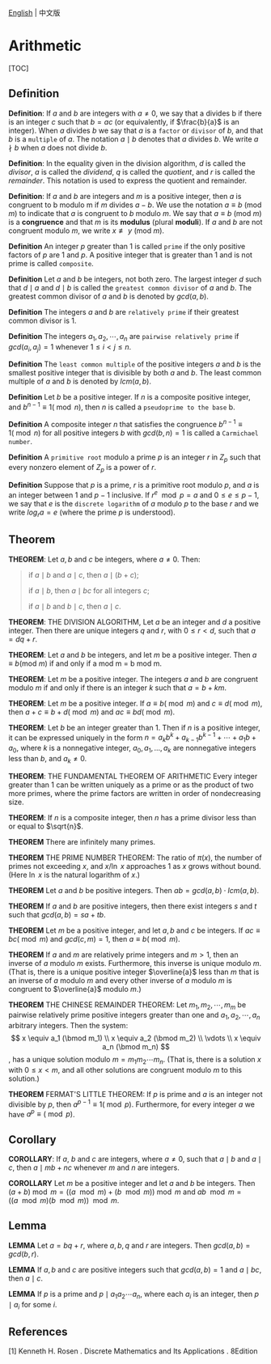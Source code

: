 [English](arithmetic.md) | 中文版

# Arithmetic

[TOC]



## Definition

**Definition**: If $a$ and $b$ are integers with $a \neq 0$, we say that $\text{a divides b}$ if there is an integer $c$ such that $b = ac$ (or equivalently, if $\frac{b}{a}$ is an integer). When $a$ divides $b$ we say that $a$ is a `factor` or `divisor` of $b$, and that $b$ is a `multiple` of $a$. The notation $a \mid b$ denotes that $a$ divides $b$. We write $a \nmid b$ when $a$ does not divide $b$.

**Definition**: In the equality given in the division algorithm, $d$ is called the $divisor$, $a$ is called the $dividend$, $q$ is called the $quotient$, and $r$ is called the $remainder$. This notation is used to express the quotient and remainder.

**Definition**: If $a$ and $b$ are integers and $m$ is a positive integer, then $a$ is $\text{congruent to b modulo m}$ if $m$ divides $a - b$. We use the notation $a \equiv b$ (mod $m$) to indicate that $a$ is congruent to $b$ modulo $m$. We say that $a \equiv b$ (mod $m$) is a **congruence** and that $m$ is its **modulus** (plural **moduli**). If $a$ and $b$ are not congruent modulo $m$, we write $x \not\equiv y$ (mod $m$).

**Definition** An integer $p$ greater than 1 is called `prime` if the only positive factors of $p$ are 1 and $p$. A positive integer that is greater than 1 and is not prime is called `composite`.

**Definition** Let $a$ and $b$ be integers, not both zero. The largest integer $d$ such that $d \mid a$ and $d \mid b$ is called the `greatest common divisor` of $a$ and $b$. The greatest common divisor of $a$ and $b$ is denoted by $gcd(a, b)$.

**Definition** The integers $a$ and $b$ are `relatively prime` if their greatest common divisor is 1.

**Definition** The integers $a_1, a_2, \cdots, a_n$ are `pairwise relatively prime` if $gcd(a_i, a_j) = 1$ whenever $1 \leq i < j \leq n$.

**Definition** The `least common multiple` of the positive integers $a$ and $b$ is the smallest positive integer that is divisible by both $a$ and $b$. The least common multiple of $a$ and $b$ is denoted by $lcm(a, b)$.

**Definition** Let $b$ be a positive integer. If $n$ is a composite positive integer, and $b^{n - 1} \equiv 1 (\bmod n)$, then $n$ is called a `pseudoprime to the base` b.

**Definition** A composite integer $n$ that satisfies the congruence $b^{n - 1} \equiv 1 (\bmod n)$ for all positive integers $b$ with $gcd(b, n) = 1$ is called a `Carmichael number`.

**Definition** A `primitive root` modulo a prime $p$ is an integer $r$ in $Z_{p}$ such that every nonzero element of $Z_{p}$ is a power of $r$.

**Definition** Suppose that $p$ is a prime, $r$ is a primitive root modulo $p$, and $a$ is an integer between 1 and $p - 1$ inclusive. If $r^{e}\ \bmod p = a$ and $0 \leq e \leq p - 1$, we say that $e$ is the `discrete logarithm` of $a$ modulo $p$ to the base $r$ and we write $log_{r}a = e$ (where the prime $p$ is understood).



## Theorem

**THEOREM**: Let $a, b$ and $c$ be integers, where $a \neq 0$. Then:

> if $a \mid b$ and $a \mid c$, then $a \mid (b + c)$;
>
> if $a \mid b$, then $a \mid bc$ for all integers $c$;
>
> if $a \mid b$ and $b \mid c$, then $a \mid c$.

**THEOREM**: THE DIVISION ALGORITHM, Let $a$ be an integer and $d$ a positive integer. Then there are unique integers $q$ and $r$, with $0 \leq r < d$, such that $a = dq + r$.

**THEOREM**: Let $a$ and $b$ be integers, and let $m$ be a positive integer. Then $a \equiv b$(mod $m$) if and only if $\text{a mod m = b mod m}$.

**THEOREM**: Let $m$ be a positive integer. The integers $a$ and $b$ are congruent modulo $m$ if and only if there is an integer $k$ such that $a = b + km$.

**THEOREM**: Let $m$ be a positive integer. If $a \equiv b (\bmod m)$ and $c \equiv d (\bmod m)$, then $a + c \equiv b + d (\bmod m)$ and $ac \equiv bd(\bmod m)$.

**THEOREM**: Let $b$ be an integer greater than 1. Then if $n$ is a positive integer, it can be expressed uniquely in the form $n = a_{k}b^{k} + a_{k-1}b^{k-1} + \cdots + a_{1}b + a_{0}$, where $k$ is a nonnegative integer, $a_0, a_1, ..., a_k$ are nonnegative integers less than $b$, and $a_{k} \neq 0$.

**THEOREM**: THE FUNDAMENTAL THEOREM OF ARITHMETIC Every integer greater than 1 can be written uniquely as a prime or as the product of two more primes, where the prime factors are written in order of nondecreasing size.

**THEOREM**: If $n$ is a composite integer, then $n$ has a prime divisor less than or equal to $\sqrt{n}$.

**THEOREM** There are infinitely many primes.

**THEOREM** THE PRIME NUMBER THEOREM: The ratio of $\pi(x)$, the number of primes not exceeding $x$, and $x / \ln\ x$ approaches 1 as $x$ grows without bound. (Here $\ln\ x$ is the natural logarithm of $x$.)

**THEOREM** Let $a$ and $b$ be positive integers. Then $ab = gcd(a, b) \cdot lcm(a, b)$.

**THEOREM** If $a$ and $b$ are positive integers, then there exist integers $s$ and $t$ such that $gcd(a, b) = sa + tb$.

**THEOREM** Let $m$ be a positive integer, and let $a, b$ and $c$ be integers. If $ac \equiv bc (\bmod m)$ and $gcd(c, m) = 1$, then $a \equiv b (\bmod m)$.

**THEOREM** If $a$ and $m$ are relatively prime integers and $m > 1$, then an inverse of $a$ modulo $m$ exists. Furthermore, this inverse is unique modulo $m$. (That is, there is a unique positive integer $\overline{a}$ less than $m$ that is an inverse of $a$ modulo $m$ and every other inverse of $a$ modulo $m$ is congruent to $\overline{a}$ modulo $m$.)

**THEOREM** THE CHINESE REMAINDER THEOREM: Let $m_1, m_2, \cdots, m_m$ be pairwise relatively prime positive integers greater than one and $a_1, a_2, \cdots, a_n$ arbitrary integers. Then the system:
$$
x \equiv a_1 (\bmod m_1) \\
x \equiv a_2 (\bmod m_2) \\
\vdots \\
x \equiv a_n (\bmod m_n)
$$
, has a unique solution modulo $m = m_1 m_2 \cdots m_n$. (That is, there is a solution $x$ with $0 \leq x < m$, and all other solutions are congruent modulo $m$ to this solution.)

**THEOREM** FERMAT'S LITTLE THEOREM: If $p$ is prime and $a$ is an integer not divisible by $p$, then $a^{p - 1} \equiv 1 (\bmod p)$. Furthermore, for every integer $a$ we have $a^{p} \equiv (\bmod p)$.



## Corollary

**COROLLARY**: If $a$, $b$ and $c$ are integers, where $a \neq 0$, such that $a \mid b$ and $a \mid c$, then $a \mid mb + nc$ whenever $m$ and $n$ are integers.

**COROLLARY** Let $m$ be a positive integer and let $a$ and $b$ be integers. Then $(a + b)\bmod m = ((a\ \bmod m) + (b\ \bmod m)) \bmod m$ and $ab\ \bmod m = ((a\ \bmod m)(b\ \bmod m))\ \bmod m$.



## Lemma

**LEMMA** Let $a = bq + r$, where $a, b, q$ and $r$ are integers. Then $gcd(a, b) = gcd(b, r)$.

**LEMMA** If $a, b$ and $c$ are positive integers such that $gcd(a, b) = 1$ and $a \mid bc$, then $a \mid c$.

**LEMMA** If $p$ is a prime and $p \mid a_1 a_2 \cdots a_n$, where each $a_i$ is an integer, then $p \mid a_i$ for some $i$.



## References

[1] Kenneth H. Rosen . Discrete Mathematics and Its Applications . 8Edition
